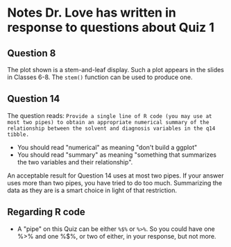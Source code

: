 # Notes Dr. Love has written in response to questions about Quiz 1

## Question 8

The plot shown is a stem-and-leaf display. Such a plot appears in the slides in Classes 6-8. The `stem()` function can be used to produce one.

## Question 14

The question reads: `Provide a single line of R code (you may use at most two pipes) to obtain an appropriate numerical summary
of the relationship between the solvent and diagnosis variables in the q14 tibble.`

- You should read "numerical" as meaning "don't build a ggplot"
- You should read "summary" as meaning "something that summarizes the two variables and their relationship".

An acceptable result for Question 14 uses at most two pipes. If your answer uses more than two pipes, you have tried to do too much. Summarizing the data as they are is a smart choice in light of that restriction.

## Regarding R code

- A "pipe" on this Quiz can be either `%$%` or `%>%`. So you could have one %>% and one %$%, or two of either, in your response, but not more.

